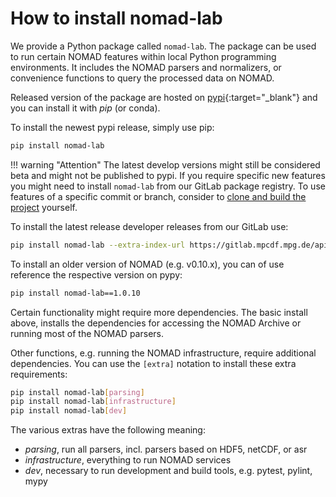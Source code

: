 # How to install nomad-lab

We provide a Python package called `nomad-lab`. The package can be used to run
certain NOMAD features within local Python programming environments. It includes
the NOMAD parsers and normalizers, or convenience functions to query the processed data on NOMAD.

Released version of the package are hosted on [pypi](https://pypi.org/project/nomad-lab/){:target="_blank"}
and you can install it with *pip* (or conda).

To install the newest pypi release, simply use pip:

```sh
pip install nomad-lab
```

!!! warning "Attention"
    The latest develop versions might still be considered beta and might not be published to
    pypi. If you require specific new features you might need to install `nomad-lab`
    from our GitLab package registry. To use features of a specific commit or
    branch, consider to [clone and build the project](../develop/setup.md) yourself.

To install the latest release developer releases from our GitLab use:

```sh
pip install nomad-lab --extra-index-url https://gitlab.mpcdf.mpg.de/api/v4/projects/2187/packages/pypi/simple
```

To install an older version of NOMAD (e.g. v0.10.x), you can of use reference
the respective version on pypy:

```sh
pip install nomad-lab==1.0.10
```

Certain functionality might require more dependencies. The basic install above,
installs the dependencies for accessing the NOMAD Archive or running most of the NOMAD
parsers.

Other functions, e.g. running the NOMAD infrastructure, require additional dependencies.
You can use the `[extra]` notation to install these extra requirements:

```sh
pip install nomad-lab[parsing]
pip install nomad-lab[infrastructure]
pip install nomad-lab[dev]
```

The various extras have the following meaning:

- *parsing*, run all parsers, incl. parsers based on HDF5, netCDF, or asr
- *infrastructure*, everything to run NOMAD services
- *dev*, necessary to run development and build tools, e.g. pytest, pylint, mypy
